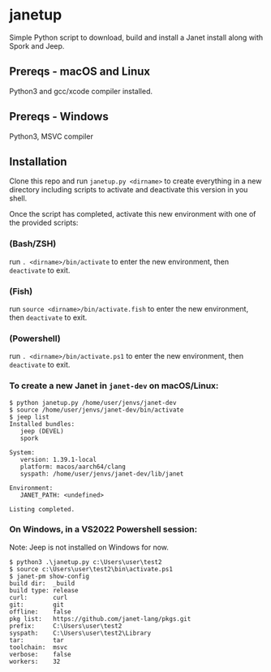 
# janetup

Simple Python script to download, build and
install a Janet install along with Spork and Jeep.

## Prereqs - macOS and Linux

Python3 and gcc/xcode compiler installed.

## Prereqs - Windows
 
Python3, MSVC compiler

## Installation

Clone this repo and run `janetup.py <dirname>` to create
everything in a new directory including scripts to activate 
and deactivate this version in you shell.

Once the script has completed, activate this new environment 
with one of the provided scripts:

### (Bash/ZSH) 

run `. <dirname>/bin/activate` to enter the new environment, then `deactivate` to exit.

### (Fish)

run `source <dirname>/bin/activate.fish` to enter the new environment, then `deactivate` to exit.

### (Powershell)

run `. <dirname>/bin/activate.ps1` to enter the new environment, then `deactivate` to exit.

### To create a new Janet in `janet-dev` on macOS/Linux:

```shell
$ python janetup.py /home/user/jenvs/janet-dev
$ source /home/user/jenvs/janet-dev/bin/activate
$ jeep list
Installed bundles:
   jeep (DEVEL)
   spork

System:
   version: 1.39.1-local
   platform: macos/aarch64/clang
   syspath: /home/user/jenvs/janet-dev/lib/janet

Environment:
   JANET_PATH: <undefined>

Listing completed.
```

### On Windows, in a VS2022 Powershell session:

Note: Jeep is not installed on Windows for now.

```shell
$ python3 .\janetup.py c:\Users\user\test2
$ source c:\Users\user\test2\bin\activate.ps1
$ janet-pm show-config
build dir:  _build
build type: release
curl:       curl
git:        git
offline:    false
pkg list:   https://github.com/janet-lang/pkgs.git
prefix:     C:\Users\user\test2
syspath:    C:\Users\user\test2\Library
tar:        tar
toolchain:  msvc
verbose:    false
workers:    32
```
